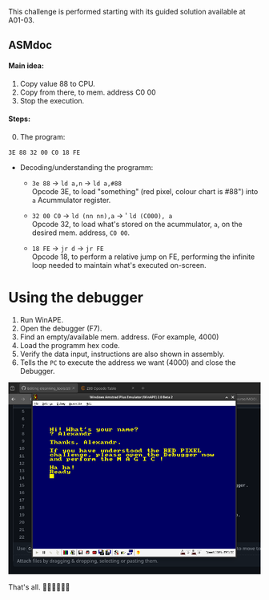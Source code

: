 
This challenge is performed starting with its guided solution available at A01-03.

## ASMdoc
#### Main idea:

1. Copy value 88 to CPU.
3. Copy from there, to mem. address C0 00
4. Stop the execution.

#### Steps:  
0. The program:  
```hex
3E 88 32 00 C0 18 FE
```
  - Decoding/understanding the programm:
    * `3e 88` -> `ld a,n` -> `ld a,#88`  
      Opcode 3E, to load "something" (red pixel, colour chart is #88") into `a` Acummulator register.

    * `32 00 C0` -> `ld (nn nn),a` -> ' `ld (C000), a`  
      Opcode 32, to load what's stored on the acummulator, `a`, on the desired mem. address, `C0 00`.
      
    * `18 FE` -> `jr d` -> `jr FE`  
      Opcode 18, to perform a relative jump on FE, performing the infinite loop needed to maintain what's executed on-screen.  
      
# Using the debugger

1. Run WinAPE.
2. Open the debugger (F7).
3. Find an empty/available mem. address. (For example, 4000)
4. Load the programm hex code.
5. Verify the data input, instructions are also shown in assembly. 
7. Tells the `PC` to execute the address we want (4000) and close the Debugger.

  
![IMG](https://github.com/alexandrglm/elearning_tools/blob/bc01e1afddec92231135ae063906e724085ebcd5/z80asmmooc/contents/Course/MODULE_1%3ASprite_in_machine_Code/C01_CHALLENGES/RedPixelChallenge_Screenshot_20250122-0221.png)  

That's all. 
🎉🎉🎉🎉🎉🎉




